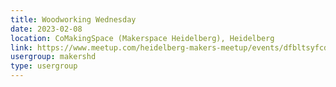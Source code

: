 ```yaml
---
title: Woodworking Wednesday
date: 2023-02-08
location: CoMakingSpace (Makerspace Heidelberg), Heidelberg
link: https://www.meetup.com/heidelberg-makers-meetup/events/dfbltsyfcdblb/
usergroup: makershd
type: usergroup
---
```

